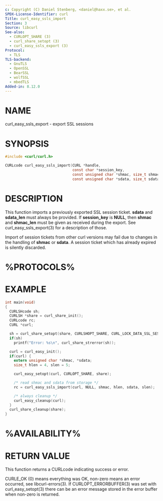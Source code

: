 ```yaml
---
c: Copyright (C) Daniel Stenberg, <daniel@haxx.se>, et al.
SPDX-License-Identifier: curl
Title: curl_easy_ssls_import
Section: 3
Source: libcurl
See-also:
  - CURLOPT_SHARE (3)
  - curl_share_setopt (3)
  - curl_easy_ssls_export (3)
Protocol:
  - TLS
TLS-backend:
  - GnuTLS
  - OpenSSL
  - BearSSL
  - wolfSSL
  - mbedTLS
Added-in: 8.12.0
---
```


# NAME

curl_easy_ssls_export - export SSL sessions

# SYNOPSIS

~~~c
#include <curl/curl.h>

CURLcode curl_easy_ssls_import(CURL *handle,
                               const char *session_key,
                               const unsigned char *shmac, size_t shmac_len,
                               const unsigned char *sdata, size_t sdata_len);
~~~

# DESCRIPTION

This function imports a previously exported SSL session ticket. **sdata** and
**sdata_len** must always be provided. If **session_key** is **NULL**, then
**shmac** and **shmac_len** must be given as received during the export.
See curl_easy_ssls_export(3) for a description of those.

Import of session tickets from other curl versions may fail due to changes
in the handling of **shmac** or **sdata**. A session ticket which has
already expired is silently discarded.

# %PROTOCOLS%

# EXAMPLE

~~~c
int main(void)
{
  CURLSHcode sh;
  CURLSH *share = curl_share_init();
  CURLcode rc;
  CURL *curl;

  sh = curl_share_setopt(share, CURLSHOPT_SHARE, CURL_LOCK_DATA_SSL_SESSION);
  if(sh)
    printf("Error: %s\n", curl_share_strerror(sh));

  curl = curl_easy_init();
  if(curl) {
    extern unsigned char *shmac, *sdata;
    size_t hlen = 4, slen = 5;

    curl_easy_setopt(curl, CURLOPT_SHARE, share);

    /* read shmac and sdata from storage */
    rc = curl_easy_ssls_import(curl, NULL, shmac, hlen, sdata, slen);

    /* always cleanup */
    curl_easy_cleanup(curl);
  }
  curl_share_cleanup(share);
}
~~~

# %AVAILABILITY%

# RETURN VALUE

This function returns a CURLcode indicating success or error.

CURLE_OK (0) means everything was OK, non-zero means an error occurred, see
libcurl-errors(3). If CURLOPT_ERRORBUFFER(3) was set with curl_easy_setopt(3)
there can be an error message stored in the error buffer when non-zero is
returned.
